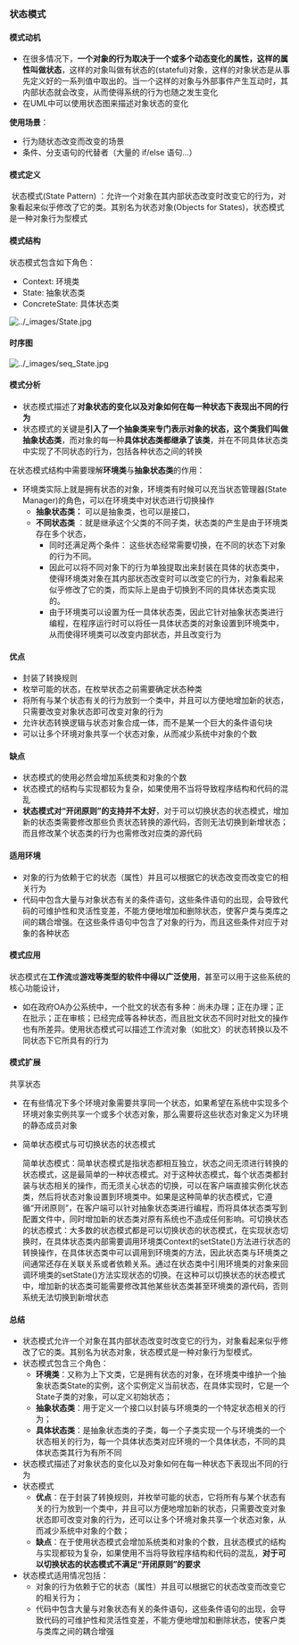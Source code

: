### 状态模式

#### 模式动机

- 在很多情况下，**一个对象的行为取决于一个或多个动态变化的属性，这样的属性叫做状态**，这样的对象叫做有状态的(stateful)对象，这样的对象状态是从事先定义好的一系列值中取出的。当一个这样的对象与外部事件产生互动时，其内部状态就会改变，从而使得系统的行为也随之发生变化
- 在UML中可以使用状态图来描述对象状态的变化



**使用场景**：

- 行为随状态改变而改变的场景
- 条件、分支语句的代替者（大量的 if/else 语句...）



#### 模式定义

​		状态模式(State Pattern) ：允许一个对象在其内部状态改变时改变它的行为，对象看起来似乎修改了它的类。其别名为状态对象(Objects for States)，状态模式是一种对象行为型模式



#### 模式结构

状态模式包含如下角色：

- Context: 环境类
- State: 抽象状态类
- ConcreteState: 具体状态类

![../_images/State.jpg](https://design-patterns.readthedocs.io/zh_CN/latest/_images/State.jpg)





#### 时序图

![../_images/seq_State.jpg](https://design-patterns.readthedocs.io/zh_CN/latest/_images/seq_State.jpg)





#### 模式分析

- 状态模式描述了**对象状态的变化以及对象如何在每一种状态下表现出不同的行为**
- 状态模式的关键是**引入了一个抽象类来专门表示对象的状态，这个类我们叫做抽象状态类**，而对象的每一种**具体状态类都继承了该类**，并在不同具体状态类中实现了不同状态的行为，包括各种状态之间的转换



在状态模式结构中需要理解**环境类**与**抽象状态类**的作用：

- 环境类实际上就是拥有状态的对象，环境类有时候可以充当状态管理器(State Manager)的角色，可以在环境类中对状态进行切换操作
  - **抽象状态类：** 可以是抽象类，也可以是接口，
  - **不同状态类** ：就是继承这个父类的不同子类，状态类的产生是由于环境类存在多个状态，
    - 同时还满足两个条件： 这些状态经常需要切换，在不同的状态下对象的行为不同。
    - 因此可以将不同对象下的行为单独提取出来封装在具体的状态类中，使得环境类对象在其内部状态改变时可以改变它的行为，对象看起来似乎修改了它的类，而实际上是由于切换到不同的具体状态类实现的。
    - 由于环境类可以设置为任一具体状态类，因此它针对抽象状态类进行编程，在程序运行时可以将任一具体状态类的对象设置到环境类中，从而使得环境类可以改变内部状态，并且改变行为





#### 优点

- 封装了转换规则
- 枚举可能的状态，在枚举状态之前需要确定状态种类
- 将所有与某个状态有关的行为放到一个类中，并且可以方便地增加新的状态，只需要改变对象状态即可改变对象的行为
- 允许状态转换逻辑与状态对象合成一体，而不是某一个巨大的条件语句块
- 可以让多个环境对象共享一个状态对象，从而减少系统中对象的个数

#### 缺点

- 状态模式的使用必然会增加系统类和对象的个数
- 状态模式的结构与实现都较为复杂，如果使用不当将导致程序结构和代码的混乱
- **状态模式对“开闭原则”的支持并不太好**，对于可以切换状态的状态模式，增加新的状态类需要修改那些负责状态转换的源代码，否则无法切换到新增状态；而且修改某个状态类的行为也需修改对应类的源代码



#### 适用环境

- 对象的行为依赖于它的状态（属性）并且可以根据它的状态改变而改变它的相关行为
- 代码中包含大量与对象状态有关的条件语句，这些条件语句的出现，会导致代码的可维护性和灵活性变差，不能方便地增加和删除状态，使客户类与类库之间的耦合增强。在这些条件语句中包含了对象的行为，而且这些条件对应于对象的各种状态



#### 模式应用

​		状态模式在**工作流**或**游戏等类型的软件中得以广泛使用**，甚至可以用于这些系统的核心功能设计，

- 如在政府OA办公系统中，一个批文的状态有多种：尚未办理；正在办理；正在批示；正在审核；已经完成等各种状态，而且批文状态不同时对批文的操作也有所差异。使用状态模式可以描述工作流对象（如批文）的状态转换以及不同状态下它所具有的行为



#### 模式扩展

共享状态

- 在有些情况下多个环境对象需要共享同一个状态，如果希望在系统中实现多个环境对象实例共享一个或多个状态对象，那么需要将这些状态对象定义为环境的静态成员对象

- 简单状态模式与可切换状态的状态模式

  简单状态模式：简单状态模式是指状态都相互独立，状态之间无须进行转换的状态模式，这是最简单的一种状态模式。对于这种状态模式，每个状态类都封装与状态相关的操作，而无须关心状态的切换，可以在客户端直接实例化状态类，然后将状态对象设置到环境类中。如果是这种简单的状态模式，它遵循“开闭原则”，在客户端可以针对抽象状态类进行编程，而将具体状态类写到配置文件中，同时增加新的状态类对原有系统也不造成任何影响。可切换状态的状态模式：大多数的状态模式都是可以切换状态的状态模式，在实现状态切换时，在具体状态类内部需要调用环境类Context的setState()方法进行状态的转换操作，在具体状态类中可以调用到环境类的方法，因此状态类与环境类之间通常还存在关联关系或者依赖关系。通过在状态类中引用环境类的对象来回调环境类的setState()方法实现状态的切换。在这种可以切换状态的状态模式中，增加新的状态类可能需要修改其他某些状态类甚至环境类的源代码，否则系统无法切换到新增状态



#### 总结

- 状态模式允许一个对象在其内部状态改变时改变它的行为，对象看起来似乎修改了它的类。其别名为状态对象，状态模式是一种对象行为型模式。
- 状态模式包含三个角色：
  - **环境类**：又称为上下文类，它是拥有状态的对象，在环境类中维护一个抽象状态类State的实例，这个实例定义当前状态，在具体实现时，它是一个State子类的对象，可以定义初始状态；
  - **抽象状态类**：用于定义一个接口以封装与环境类的一个特定状态相关的行为；
  - **具体状态类**：是抽象状态类的子类，每一个子类实现一个与环境类的一个状态相关的行为，每一个具体状态类对应环境的一个具体状态，不同的具体状态类其行为有所不同
- 状态模式描述了对象状态的变化以及对象如何在每一种状态下表现出不同的行为
- 状态模式
  - **优点**：在于封装了转换规则，并枚举可能的状态，它将所有与某个状态有关的行为放到一个类中，并且可以方便地增加新的状态，只需要改变对象状态即可改变对象的行为，还可以让多个环境对象共享一个状态对象，从而减少系统中对象的个数；
  - **缺点**：在于使用状态模式会增加系统类和对象的个数，且状态模式的结构与实现都较为复杂，如果使用不当将导致程序结构和代码的混乱，**对于可以切换状态的状态模式不满足“开闭原则”的要求**
- 状态模式适用情况包括：
  - 对象的行为依赖于它的状态（属性）并且可以根据它的状态改变而改变它的相关行为；
  - 代码中包含大量与对象状态有关的条件语句，这些条件语句的出现，会导致代码的可维护性和灵活性变差，不能方便地增加和删除状态，使客户类与类库之间的耦合增强